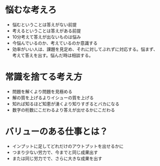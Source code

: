 # 悩むな考えろ
- 悩むということは答えがない前提
- 考えるということは答えがある前提
- 10分考えて答えが出ないものは悩み
- 今悩んでいるのか、考えているのか意識する
- 効率がいい人は、課題を見定め、それに対してぶれずに対応する。悩まず、考えて答えを出す。悩んだ時は相談する。


# 常識を捨てる考え方
- 問題を解くより問題を見極める
- 解の質を上げるよりイシューの質を上げる
- 知れば知るほど知恵が湧くより知りすぎるとバカになる
- 数字の桁数にこだわるより答えが出せるかにこだわる

# バリューのある仕事とは？
- インプットに足してどれだけのアウトプットを出せるかに
- つまり少ない労力で、今までと同じ成果出す
- または同じ労力でで、さらに大きな成果を出す



